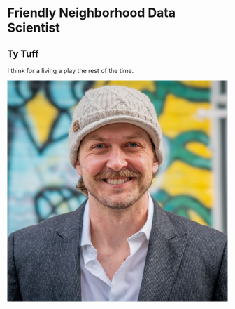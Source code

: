# Friendly Neighborhood Data Scientist
## Ty Tuff


I think for a living a play the rest of the time. 

![](1615586692982.jpg)
